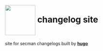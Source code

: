 # [<img src="https://assets.secman.dev/icon.svg" width="100px" align="center">][smUrl] changelog site

site for secman changelogs built by [**hugo**](https://gohugo.io)

[smUrl]: https://secman.dev
